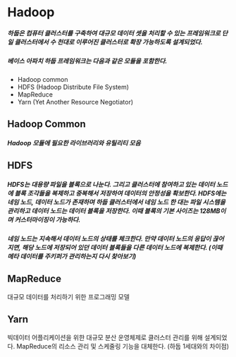 # Hadoop
##### 하둡은 컴퓨터 클러스터를 구축하여 대규모 데이터 셋을 처리할 수 있는 프레임워크로 단일 클러스터에서 수 천대로 이루어진 클러스터로 확장 가능하도록 설계되었다.
##### 베이스 아파치 하둡 프레임워크는 다음과 같은 모듈을 포함한다.
- Hadoop common
- HDFS (Hadoop Distribute File System)
- MapReduce
- Yarn (Yet Another Resource Negotiator)

## Hadoop Common
##### Hadoop 모듈에 필요한 라이브러리와 유틸리티 모음

## HDFS
##### HDFS는 대용량 파일을 블록으로 나눈다. 그리고 클러스터에 참여하고 있는 데이터 노드에 블록 조각들을 복제하고 중복해서 저장하여 데이터의 안정성을 확보한다. HDFS에는 네임 노드, 데이터 노드가 존재하며 하둡 클러스터에서 네임 노드 한 대는 파일 시스템을 관리하고 데이터 노드는 데이터 블록을 저장한다. 이때 블록의 기본 사이즈는 128MB이며 커스터마이징이 가능하다. 

##### 네임 노드는 지속해서 데이터 노드의 상태를 체크한다. 만약 데이터 노드의 응답이 끊어지면, 해당 노드에 저장되어 있던 데이터 블록들을 다른 데이터 노드에 복제한다. (이때 메타 데이터를 주키퍼가 관리하는지 다시 찾아보기)

## MapReduce
대규모 데이터를 처리하기 위한 프로그래밍 모델

## Yarn
빅데이터 어플리케이션을 위한 대규모 분산 운영체제로 클러스터 관리를 위해 설계되었다. MapReduce의 리소스 관리 및 스케줄링 기능을 대체한다. (하둡 1세대와의 차이점)
